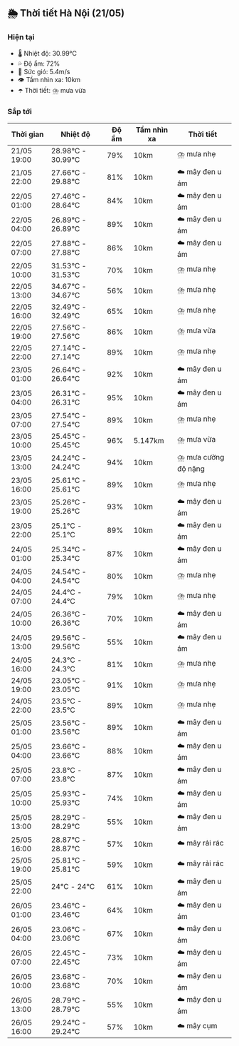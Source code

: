 ## 🌦️ Thời tiết Hà Nội (21/05)

### Hiện tại

- 🌡️ Nhiệt độ: 30.99℃
- 💦 Độ ẩm: 72%
- 💨 Sức gió: 5.4m/s
- 👁️ Tầm nhìn xa: 10km
- ☂️ Thời tiết: ⛈️ mưa vừa

### Sắp tới

| Thời gian | Nhiệt độ | Độ ẩm | Tầm nhìn xa | Thời tiết |
| --- | --- | --- | --- | --- |
| 21/05 19:00 | 28.98℃ - 30.99℃ | 79% | 10km | ⛈️ mưa nhẹ |
| 21/05 22:00 | 27.66℃ - 29.88℃ | 81% | 10km | ☁️ mây đen u ám |
| 22/05 01:00 | 27.46℃ - 28.64℃ | 84% | 10km | ☁️ mây đen u ám |
| 22/05 04:00 | 26.89℃ - 26.89℃ | 89% | 10km | ☁️ mây đen u ám |
| 22/05 07:00 | 27.88℃ - 27.88℃ | 86% | 10km | ☁️ mây đen u ám |
| 22/05 10:00 | 31.53℃ - 31.53℃ | 70% | 10km | ⛈️ mưa nhẹ |
| 22/05 13:00 | 34.67℃ - 34.67℃ | 56% | 10km | ⛈️ mưa nhẹ |
| 22/05 16:00 | 32.49℃ - 32.49℃ | 65% | 10km | ⛈️ mưa nhẹ |
| 22/05 19:00 | 27.56℃ - 27.56℃ | 86% | 10km | ⛈️ mưa vừa |
| 22/05 22:00 | 27.14℃ - 27.14℃ | 89% | 10km | ⛈️ mưa nhẹ |
| 23/05 01:00 | 26.64℃ - 26.64℃ | 92% | 10km | ☁️ mây đen u ám |
| 23/05 04:00 | 26.31℃ - 26.31℃ | 95% | 10km | ☁️ mây đen u ám |
| 23/05 07:00 | 27.54℃ - 27.54℃ | 89% | 10km | ⛈️ mưa nhẹ |
| 23/05 10:00 | 25.45℃ - 25.45℃ | 96% | 5.147km | ⛈️ mưa vừa |
| 23/05 13:00 | 24.24℃ - 24.24℃ | 94% | 10km | ⛈️ mưa cường độ nặng |
| 23/05 16:00 | 25.61℃ - 25.61℃ | 89% | 10km | ⛈️ mưa nhẹ |
| 23/05 19:00 | 25.26℃ - 25.26℃ | 93% | 10km | ☁️ mây đen u ám |
| 23/05 22:00 | 25.1℃ - 25.1℃ | 89% | 10km | ☁️ mây đen u ám |
| 24/05 01:00 | 25.34℃ - 25.34℃ | 87% | 10km | ☁️ mây đen u ám |
| 24/05 04:00 | 24.54℃ - 24.54℃ | 80% | 10km | ⛈️ mưa nhẹ |
| 24/05 07:00 | 24.4℃ - 24.4℃ | 79% | 10km | ⛈️ mưa nhẹ |
| 24/05 10:00 | 26.36℃ - 26.36℃ | 70% | 10km | ☁️ mây đen u ám |
| 24/05 13:00 | 29.56℃ - 29.56℃ | 55% | 10km | ☁️ mây đen u ám |
| 24/05 16:00 | 24.3℃ - 24.3℃ | 81% | 10km | ⛈️ mưa nhẹ |
| 24/05 19:00 | 23.05℃ - 23.05℃ | 91% | 10km | ⛈️ mưa nhẹ |
| 24/05 22:00 | 23.5℃ - 23.5℃ | 89% | 10km | ⛈️ mưa nhẹ |
| 25/05 01:00 | 23.56℃ - 23.56℃ | 89% | 10km | ☁️ mây đen u ám |
| 25/05 04:00 | 23.66℃ - 23.66℃ | 88% | 10km | ☁️ mây đen u ám |
| 25/05 07:00 | 23.8℃ - 23.8℃ | 87% | 10km | ☁️ mây đen u ám |
| 25/05 10:00 | 25.93℃ - 25.93℃ | 74% | 10km | ☁️ mây đen u ám |
| 25/05 13:00 | 28.29℃ - 28.29℃ | 55% | 10km | ☁️ mây đen u ám |
| 25/05 16:00 | 28.87℃ - 28.87℃ | 57% | 10km | ☁️ mây rải rác |
| 25/05 19:00 | 25.81℃ - 25.81℃ | 59% | 10km | ☁️ mây rải rác |
| 25/05 22:00 | 24℃ - 24℃ | 61% | 10km | ☁️ mây đen u ám |
| 26/05 01:00 | 23.46℃ - 23.46℃ | 64% | 10km | ☁️ mây đen u ám |
| 26/05 04:00 | 23.06℃ - 23.06℃ | 67% | 10km | ☁️ mây đen u ám |
| 26/05 07:00 | 22.45℃ - 22.45℃ | 73% | 10km | ☁️ mây đen u ám |
| 26/05 10:00 | 23.68℃ - 23.68℃ | 70% | 10km | ☁️ mây đen u ám |
| 26/05 13:00 | 28.79℃ - 28.79℃ | 55% | 10km | ☁️ mây đen u ám |
| 26/05 16:00 | 29.24℃ - 29.24℃ | 57% | 10km | ☁️ mây cụm |

